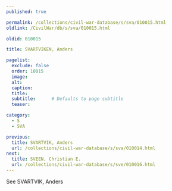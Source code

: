 ```yaml
---
published: true

permalink: /collections/civil-war-database/s/sva/010015.html
oldlink: /CivilWar/db/s/sva/010015.html

oldid: 010015

title: SVARTVIKEN, Anders

pagelist:
  exclude: false
  order: 10015
  image: 
  alt:
  caption:
  title:
  subtitle:      # Defaults to page subtitle
  teaser:

category: 
  - S 
  - SVA

previous:
  title: SVARTVIK, Anders
  url: /collections/civil-war-database/s/sva/010014.html  
next:
  title: SVEEN, Christian E.
  url: /collections/civil-war-database/s/sve/010016.html   
---
```

See SVARTVIK, Anders